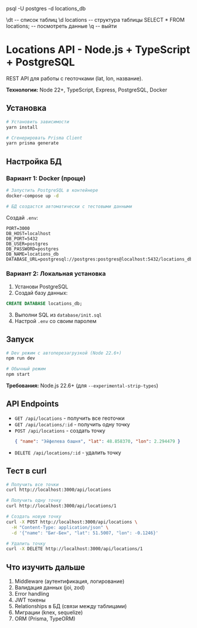 psql -U postgres -d locations_db

\dt              -- список таблиц
\d locations     -- структура таблицы
SELECT * FROM locations;  -- посмотреть данные
\q               -- выйти


# Locations API - Node.js + TypeScript + PostgreSQL

REST API для работы с геоточками (lat, lon, название).

**Технологии:** Node 22+, TypeScript, Express, PostgreSQL, Docker

## Установка

```bash
# Установить зависимости
yarn install

# Сгенерировать Prisma Client
yarn prisma generate
```

## Настройка БД

### Вариант 1: Docker (проще)

```bash
# Запустить PostgreSQL в контейнере
docker-compose up -d

# БД создастся автоматически с тестовыми данными
```

Создай `.env`:
```
PORT=3000
DB_HOST=localhost
DB_PORT=5432
DB_USER=postgres
DB_PASSWORD=postgres
DB_NAME=locations_db
DATABASE_URL=postgresql://postgres:postgres@localhost:5432/locations_db
```

### Вариант 2: Локальная установка

1. Установи PostgreSQL
2. Создай базу данных:
```sql
CREATE DATABASE locations_db;
```
3. Выполни SQL из `database/init.sql`
4. Настрой `.env` со своим паролем

## Запуск

```bash
# Dev режим с автоперезагрузкой (Node 22.6+)
npm run dev

# Обычный режим
npm start
```

**Требования:** Node.js 22.6+ (для `--experimental-strip-types`)

## API Endpoints

- `GET /api/locations` - получить все геоточки
- `GET /api/locations/:id` - получить одну точку
- `POST /api/locations` - создать точку
  ```json
  { "name": "Эйфелева башня", "lat": 48.858370, "lon": 2.294479 }
  ```
- `DELETE /api/locations/:id` - удалить точку

## Тест в curl

```bash
# Получить все точки
curl http://localhost:3000/api/locations

# Получить одну точку
curl http://localhost:3000/api/locations/1

# Создать новую точку
curl -X POST http://localhost:3000/api/locations \
  -H "Content-Type: application/json" \
  -d '{"name": "Биг-Бен", "lat": 51.5007, "lon": -0.1246}'

# Удалить точку
curl -X DELETE http://localhost:3000/api/locations/1
```

## Что изучить дальше

1. Middleware (аутентификация, логирование)
2. Валидация данных (joi, zod)
3. Error handling
4. JWT токены
5. Relationships в БД (связи между таблицами)
6. Миграции (knex, sequelize)
7. ORM (Prisma, TypeORM)

